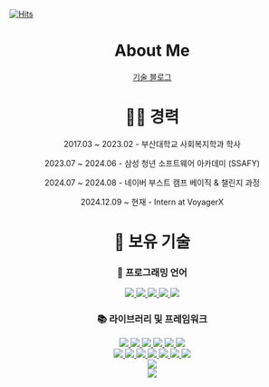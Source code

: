 [![Hits](https://hits.seeyoufarm.com/api/count/incr/badge.svg?url=https%3A%2F%2Fgithub.com%2FDohun-choi%2FTIL&count_bg=%23DC3FCE&title_bg=%23555555&icon=&icon_color=%23E7E7E7&title=Visitors&edge_flat=false)](https://hits.seeyoufarm.com)

<div align="center">

# About Me


[기술 블로그](https://curt-poem.tistory.com/)

# 🧑‍🎓 경력
2017.03 ~ 2023.02 - 부산대학교 사회복지학과 학사

2023.07 ~ 2024.06 - 삼성 청년 소프트웨어 아카데미 (SSAFY)

2024.07 ~ 2024.08 - 네이버 부스트 캠프 베이직 & 챌린지 과정

2024.12.09 ~ 현재 - Intern at VoyagerX

# 📝 보유 기술
### 💬 프로그래밍 언어
<a href="https://developer.mozilla.org/ko/docs/Web/JavaScript">
  <img src="https://img.shields.io/badge/javascript-F7DF1E?style=flat&logo=javascript&logoColor=white">
</a>
<a href="https://www.typescriptlang.org/ko/">
  <img src="https://img.shields.io/badge/typescript-3178C6?style=flat&logo=typescript&logoColor=white">
</a>
<a href="https://dart.dev/">
  <img src="https://img.shields.io/badge/dart-0175C2?style=flat&logo=dart&logoColor=white">
</a>
<a href="https://www.python.org/">
  <img src="https://img.shields.io/badge/python-3776AB?style=flat&logo=python&logoColor=white">
</a>
<a href="https://kotlinlang.org/docs/home.html">
  <img src="https://img.shields.io/badge/kotlin-7F52FF?style=flat&logo=kotlin&logoColor=white">
</a>

### 📚 라이브러리 및 프레임워크
<a href="https://ko.react.dev/">
  <img src="https://img.shields.io/badge/react-61DAFB?style=flat&logo=react&logoColor=white">
</a>
<a href="https://ko.vuejs.org/">
  <img src="https://img.shields.io/badge/vue-4FC08D?style=flat&logo=vuedotjs&logoColor=white">
</a>
<a href="https://nextjs.org/">
  <img src="https://img.shields.io/badge/next-000000?style=flat&logo=nextdotjs&logoColor=white">
</a>
<a href="https://flutter.dev/">
  <img src="https://img.shields.io/badge/flutter-02569B?style=flat&logo=flutter&logoColor=white">
</a>
<a href="https://developer.android.com/compose">
  <img src="https://img.shields.io/badge/jetpackcompose-4285F4?style=flat&logo=jetpackcompose&logoColor=white">
</a>
<a href="https://expo.dev/">
  <img src="https://img.shields.io/badge/reactnative-61DAFB?style=flat&logo=react&logoColor=white">
</a>
<br/>
<a href="https://tanstack.com/query/latest">
  <img src="https://img.shields.io/badge/tanstackquery-FF4154?style=flat&logo=reactquery&logoColor=white">
</a>
<a href="https://jestjs.io/">
  <img src="https://img.shields.io/badge/jest-C21325?style=flat&logo=jest&logoColor=white">
</a>
<a href="https://storybook.js.org/">
  <img src="https://img.shields.io/badge/storybook-FF4785?style=flat&logo=storybook&logoColor=white">
</a>
<a href="https://mswjs.io/">
  <img src="https://img.shields.io/badge/msw-FF6A33?style=flat&logo=mockserviceworker&logoColor=white">
</a>
<a href="https://ko.redux.js.org/">
  <img src="https://img.shields.io/badge/reduxtookit-764ABC?style=flat&logo=redux&logoColor=white">
</a>
<a href="https://zustand-demo.pmnd.rs/">
  <img src="https://img.shields.io/badge/zustand-000000?style=flat&logo=zustand&logoColor=white">
</a>
<a href="https://styled-components.com/docs">
  <img src="https://img.shields.io/badge/styledcomponents-DB7093?style=flat&logo=styledcomponents&logoColor=white">
</a>
<br/>
<a href="https://ko.vitejs.dev/guide/">
  <img src="https://img.shields.io/badge/vite-646CFF?style=flat&logo=vite&logoColor=white">
</a>
<br/>
<a href="https://docs.djangoproject.com/ko/5.1/intro/">
  <img src="https://img.shields.io/badge/django-092E20?style=flat&logo=django&logoColor=white">
</a>

</div>
